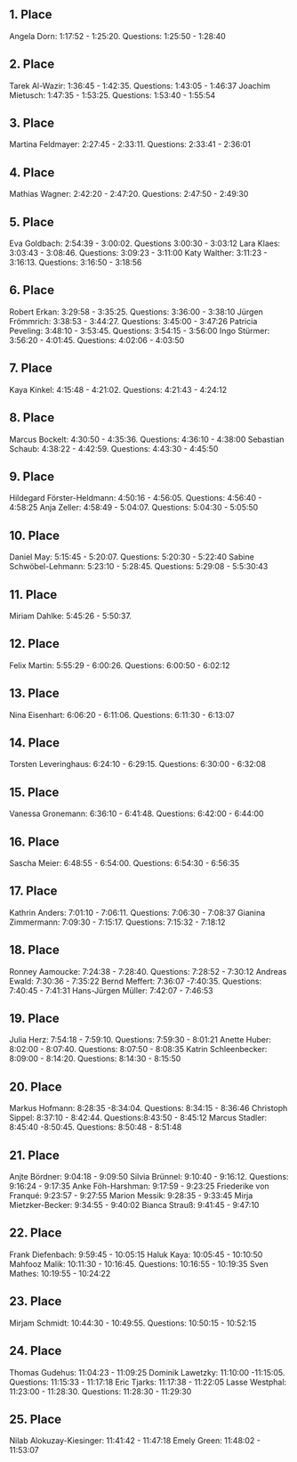 ## 1. Place
Angela Dorn: 1:17:52 - 1:25:20. Questions: 1:25:50 - 1:28:40

## 2. Place
Tarek Al-Wazir: 1:36:45 - 1:42:35. Questions: 1:43:05 - 1:46:37
Joachim Mietusch: 1:47:35 - 1:53:25. Questions: 1:53:40 - 1:55:54

## 3. Place
Martina Feldmayer: 2:27:45 - 2:33:11. Questions: 2:33:41 - 2:36:01

## 4. Place
Mathias Wagner: 2:42:20 - 2:47:20. Questions: 2:47:50 - 2:49:30

## 5. Place
Eva Goldbach: 2:54:39 - 3:00:02. Questions 3:00:30 - 3:03:12
Lara Klaes: 3:03:43 - 3:08:46. Questions: 3:09:23 - 3:11:00
Katy Walther: 3:11:23 - 3:16:13. Questions: 3:16:50 - 3:18:56

## 6. Place
Robert Erkan: 3:29:58 - 3:35:25. Questions: 3:36:00 - 3:38:10
Jürgen Frömmrich: 3:38:53 - 3:44:27. Questions: 3:45:00 - 3:47:26
Patricia Peveling: 3:48:10 - 3:53:45. Questions: 3:54:15 - 3:56:00
Ingo Stürmer: 3:56:20 - 4:01:45. Questions: 4:02:06 - 4:03:50

## 7. Place
Kaya Kinkel: 4:15:48 - 4:21:02. Questions: 4:21:43 - 4:24:12

## 8. Place
Marcus Bockelt: 4:30:50 - 4:35:36. Questions: 4:36:10 - 4:38:00
Sebastian Schaub: 4:38:22 - 4:42:59. Questions: 4:43:30 - 4:45:50

## 9. Place
Hildegard Förster-Heldmann: 4:50:16 - 4:56:05. Questions: 4:56:40 - 4:58:25
Anja Zeller: 4:58:49 - 5:04:07. Questions: 5:04:30 - 5:05:50

## 10. Place
Daniel May: 5:15:45 - 5:20:07. Questions: 5:20:30 - 5:22:40
Sabine Schwöbel-Lehmann: 5:23:10 - 5:28:45. Questions: 5:29:08 - 5:5:30:43

## 11. Place
Miriam Dahlke: 5:45:26 - 5:50:37.


## 12. Place
Felix Martin: 5:55:29 - 6:00:26. Questions: 6:00:50 - 6:02:12

## 13. Place
Nina Eisenhart: 6:06:20 - 6:11:06. Questions: 6:11:30 - 6:13:07

## 14. Place
Torsten Leveringhaus: 6:24:10 - 6:29:15. Questions: 6:30:00 - 6:32:08


## 15. Place
Vanessa Gronemann: 6:36:10 - 6:41:48. Questions: 6:42:00 - 6:44:00

## 16. Place
Sascha Meier: 6:48:55 - 6:54:00. Questions: 6:54:30 - 6:56:35

## 17. Place
Kathrin Anders: 7:01:10 - 7:06:11. Questions: 7:06:30 - 7:08:37
Gianina Zimmermann: 7:09:30 - 7:15:17. Questions: 7:15:32 - 7:18:12

## 18. Place
Ronney Aamoucke: 7:24:38 - 7:28:40. Questions: 7:28:52 - 7:30:12
Andreas Ewald: 7:30:36 - 7:35:22
Bernd Meffert: 7:36:07 -7:40:35. Questions: 7:40:45 - 7:41:31
Hans-Jürgen Müller: 7:42:07 - 7:46:53

## 19. Place
Julia Herz: 7:54:18 - 7:59:10. Questions: 7:59:30 - 8:01:21
Anette Huber: 8:02:00 - 8:07:40. Questions: 8:07:50 - 8:08:35
Katrin Schleenbecker: 8:09:00 - 8:14:20. Questions: 8:14:30 - 8:15:50

## 20. Place
Markus Hofmann: 8:28:35 -8:34:04. Questions: 8:34:15 - 8:36:46
Christoph Sippel: 8:37:10 - 8:42:44. Questions:8:43:50 - 8:45:12
Marcus Stadler: 8:45:40 -8:50:45. Questions: 8:50:48 - 8:51:48

## 21. Place
Anjte Bördner: 9:04:18 - 9:09:50
Silvia Brünnel: 9:10:40 - 9:16:12. Questions: 9:16:24 - 9:17:35
Anke Föh-Harshman: 9:17:59 - 9:23:25
Friederike von Franqué: 9:23:57 - 9:27:55
Marion Messik: 9:28:35 - 9:33:45
Mirja Mietzker-Becker: 9:34:55 - 9:40:02
Bianca Strauß: 9:41:45 - 9:47:10

## 22. Place
Frank Diefenbach: 9:59:45 - 10:05:15
Haluk Kaya: 10:05:45 - 10:10:50
Mahfooz Malik: 10:11:30 - 10:16:45. Questions: 10:16:55 - 10:19:35
Sven Mathes: 10:19:55 - 10:24:22

## 23. Place
Mirjam Schmidt: 10:44:30 - 10:49:55. Questions: 10:50:15 - 10:52:15

## 24. Place
Thomas Gudehus: 11:04:23 - 11:09:25
Dominik Lawetzky: 11:10:00 -11:15:05. Questions: 11:15:33 - 11:17:18
Eric Tjarks: 11:17:38 - 11:22:05
Lasse Westphal: 11:23:00 - 11:28:30. Questions: 11:28:30 - 11:29:30

## 25. Place
Nilab Alokuzay-Kiesinger: 11:41:42 - 11:47:18
Emely Green: 11:48:02 - 11:53:07